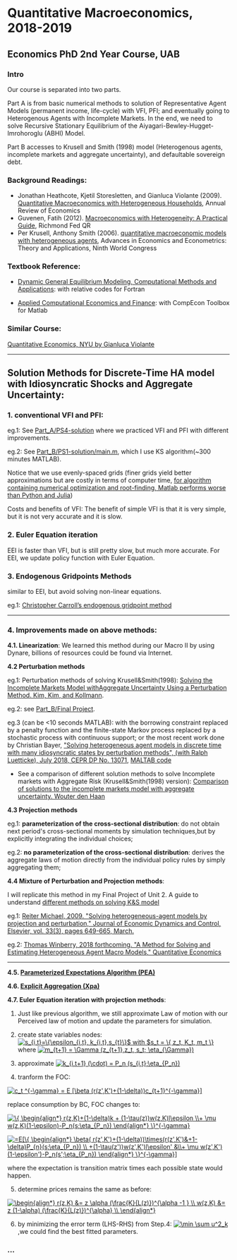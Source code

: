 # Quantitative Macroeconomics, 2018-2019

## Economics PhD 2nd Year Course, UAB

### Intro
Our course is separated into two parts.

Part A is from basic numerical methods to
solution of Representative Agent Models (permanent income, life-cycle) with VFI, PFI;
and eventually going to Heterogenous Agents with Incomplete Markets.
In the end, we need to solve Recursive Stationary Equilibrium of the Aiyagari-Bewley-Hugget-Imrohoroglu (ABHI) Model.

Part B accesses to Krusell and Smith (1998) model (Heterogenous agents, incomplete markets and aggregate uncertainty), and defaultable sovereign debt.

### Background Readings:
- Jonathan Heathcote, Kjetil Storesletten, and Gianluca Violante (2009). [Quantitative Macroeconomics with Heterogeneous Households](http://www.annualreviews.org/doi/pdf/10.1146/annurev.economics.050708.142922), Annual Review of Economics
- Guvenen, Fatih (2012). [Macroeconomics with Heterogeneity: A Practical Guide](http://www.richmondfed.org/publications/research/economic_quarterly/2011/q3/pdf/guvenen.pdf), Richmond Fed QR
- Per Krusell, Anthony Smith (2006). [quantitative macroeconomic models with heterogeneous agents](http://aida.wss.yale.edu/smith/paper15.pdf), Advances in Economics and Econometrics: Theory and Applications, Ninth World Congress

### Textbook Reference:
- [Dynamic General Equilibrium Modeling, Computational Methods and Applications](https://www.wiwi.uni-augsburg.de/vwl/maussner/dge_buch/dge_book_2ed/downloads_2nd/): with relative codes for Fortran

- [Applied Computational Economics and Finance](http://www4.ncsu.edu/unity/users/p/pfackler/www/compecon/): with CompEcon Toolbox for Matlab

### Similar Course: 

[Quantitative Economics, NYU by Gianluca Violante](https://sites.google.com/a/nyu.edu/glviolante/teaching/quantmacro)

---

## Solution Methods for Discrete-Time HA model with Idiosyncratic Shocks and Aggregate Uncertainty:

### 1. conventional VFI and PFI: 

eg.1: See [Part_A/PS4-solution](https://github.com/zhouweimin233/QuantMacro/tree/master/Part_A/PS4-solution) where we practiced VFI and PFI with different improvements.

eg.2: See [Part_B/PS1-solution/main.m](https://github.com/zhouweimin233/QuantMacro/blob/master/Part_B/PS1-solution/main.m), which I use KS algorithm(~300 minutes MATLAB). 

Notice that we use evenly-spaced grids (finer grids yield better approximations but are costly in terms of computer time, [for algorithm containing numerical optimization and root-finding, Matlab performs worse than Python and Julia](https://web.stanford.edu/~maliars/Files/Files/CEPR-DP13210.pdf))

Costs and benefits of VFI:  The benefit of simple VFI is that it is very simple, but it is not very accurate and it is slow.

### 2. Euler Equation iteration 

EEI is faster than VFI, but is still pretty slow, but much more accurate. For EEI, we update policy function with Euler Equation. 

### 3. Endogenous Gridpoints Methods

similar to EEI, but avoid solving non-linear equations. 

eg.1: [Christopher Carroll’s endogenous gridpoint method](http://econ.jhu.edu/people/ccarroll/EndogenousArchive.zip)

---

### 4. Improvements made on above methods: 


**4.1. Linearization**:
We learned this method during our Macro II by using Dynare, billions of resources could be found via Internet. 


**4.2 Perturbation methods**

eg.1:  Perturbation methods of solving Krusell&Smith(1998): [Solving the Incomplete Markets Model withAggregate Uncertainty Using a Perturbation Method. Kim, Kim, and Kollmann](http://www.wouterdenhaan.com/suite/finalversion-KKK.pdf). 

eg.2: see [Part_B/Final Project](https://github.com/zhouweimin233/QuantMacro/edit/master/Part_B/Final_Project).
 
eg.3 (can be <10 seconds MATLAB): with the borrowing constraint replaced by a penalty function and the finite-state Markov process replaced by a stochastic process with continuous support; or the most recent work done by Christian Bayer, ["Solving heterogeneous agent models in discrete time with many idiosyncratic states by perturbation methods", (with Ralph Luetticke), July 2018, CEPR DP No. 13071](http://www.wiwi.uni-bonn.de/bayer/Working_Papers.html), [MALTAB code](http://www.wiwi.uni-bonn.de/bayer/REPLICATION/Linearize.zip)
- See a comparison of different solution methods to solve Incomplete markets with Aggregate Risk (Krusell&Smith(1998) version):
[Comparison of solutions to the incomplete markets model with aggregate uncertainty. Wouter den Haan](http://www.wouterdenhaan.com/papers/comparison.pdf)

**4.3 Projection methods** 

eg.1: **parameterization of the cross-sectional distribution**: do not obtain next period's cross-sectional moments by simulation techniques,but by explicitly integrating the individual choices;

eg.2: **no parameterization of the cross-sectional distribution**: derives the aggregate laws of motion directly from the individual policy rules by simply aggregating them;

**4.4 Mixture of Perturbation and Projection methods**:

I will replicate this method in my Final Project of Unit 2. A guide to understand [different methods on solving K&S model](http://www.econ.nyu.edu/user/violante/NYUTeaching/QM/Spring15/Lectures/Lecture14_KS_Slides.pdf)

eg.1: [Reiter Michael, 2009. "Solving heterogeneous-agent models by projection and perturbation," Journal of Economic Dynamics and Control, Elsevier, vol. 33(3), pages 649-665, March.](https://ideas.repec.org/a/eee/dyncon/v33y2009i3p649-665.html)

eg.2: [Thomas Winberry, 2018 forthcoming. "A Method for Solving and Estimating Heterogeneous Agent Macro Models," Quantitative Economics](http://faculty.chicagobooth.edu/thomas.winberry/research/index.html)

---

**4.5. [Parameterized Expectations Algorithm (PEA)](https://web.stanford.edu/~maliars/Files/Codes.html)**

**4.6. [Explicit Aggregation (Xpa)](http://www.wouterdenhaan.com/numerical/methodsheteroxpa.pdf)**

**4.7. Euler Equation iteration with projection methods**:

1. Just like previous algorithm, we still approximate Law of motion with our Perceived law of motion and update the parameters for simulation. 
2. create state variables nodes: <a href="https://www.codecogs.com/eqnedit.php?latex=s_{i,t}=\{\epsilon_{i,t},&space;k_{i,t},s_{t}\}$&space;with&space;$s_t&space;=&space;\{&space;z_t,&space;K_t,&space;m_t&space;\}" target="_blank"><img src="https://latex.codecogs.com/gif.latex?s_{i,t}=\{\epsilon_{i,t},&space;k_{i,t},s_{t}\}$&space;with&space;$s_t&space;=&space;\{&space;z_t,&space;K_t,&space;m_t&space;\}" title="s_{i,t}=\{\epsilon_{i,t}, k_{i,t},s_{t}\}$ with $s_t = \{ z_t, K_t, m_t \}" /></a> where <a href="https://www.codecogs.com/eqnedit.php?latex=m_{t&plus;1}&space;=&space;\Gamma&space;(z_{t&plus;1},z_t,&space;s_t;&space;\eta_{\Gamma})" target="_blank"><img src="https://latex.codecogs.com/gif.latex?m_{t&plus;1}&space;=&space;\Gamma&space;(z_{t&plus;1},z_t,&space;s_t;&space;\eta_{\Gamma})" title="m_{t+1} = \Gamma (z_{t+1},z_t, s_t; \eta_{\Gamma})" /></a>


3. approximate <a href="https://www.codecogs.com/eqnedit.php?latex=k_{i,t&plus;1}&space;(\cdot)&space;=&space;P_n&space;(s_{i,t};\eta_{P_n})" target="_blank"><img src="https://latex.codecogs.com/gif.latex?k_{i,t&plus;1}&space;(\cdot)&space;=&space;P_n&space;(s_{i,t};\eta_{P_n})" title="k_{i,t+1} (\cdot) = P_n (s_{i,t};\eta_{P_n})" /></a>

4. tranform the FOC: 

<a href="https://www.codecogs.com/eqnedit.php?latex=c_t&space;^{-\gamma}&space;=&space;E&space;[\beta&space;(r(z',K')&plus;(1-\delta))c_{t&plus;1}^{-\gamma}]" target="_blank"><img src="https://latex.codecogs.com/gif.latex?c_t&space;^{-\gamma}&space;=&space;E&space;[\beta&space;(r(z',K')&plus;(1-\delta))c_{t&plus;1}^{-\gamma}]" title="c_t ^{-\gamma} = E [\beta (r(z',K')+(1-\delta))c_{t+1}^{-\gamma}]" /></a>

replace consumption by BC, FOC changes to:

<a href="https://www.codecogs.com/eqnedit.php?latex=\{&space;\begin{align*}&space;r(z,K)&plus;(1-\delta)k&space;&plus;&space;(1-\tau(z))w(z,K)l\epsilon&space;\\&plus;&space;\mu&space;w(z,K)(1-\epsilon)-P_n(s;\eta_{P_n})&space;\end{align*}&space;\}^{-\gamma}" target="_blank"><img src="https://latex.codecogs.com/gif.latex?\{&space;\begin{align*}&space;r(z,K)&plus;(1-\delta)k&space;&plus;&space;(1-\tau(z))w(z,K)l\epsilon&space;\\&plus;&space;\mu&space;w(z,K)(1-\epsilon)-P_n(s;\eta_{P_n})&space;\end{align*}&space;\}^{-\gamma}" title="\{ \begin{align*} r(z,K)+(1-\delta)k + (1-\tau(z))w(z,K)l\epsilon \\+ \mu w(z,K)(1-\epsilon)-P_n(s;\eta_{P_n}) \end{align*} \}^{-\gamma}" /></a>

<a href="https://www.codecogs.com/eqnedit.php?latex==E[\{&space;\begin{align*}&space;\beta(&space;r(z',K')&plus;(1-\delta))\times(r(z',K')&&plus;1-\delta)P_{n}(s;\eta_{P_n})&space;\\&space;&plus;(1-\tau(z'))w(z',K')l\epsilon'&space;&\\&plus;&space;\mu&space;w(z',K')(1-\epsilon')-P_n(s';\eta_{P_n})&space;\end{align*}&space;\}^{-\gamma}]" target="_blank"><img src="https://latex.codecogs.com/gif.latex?=E[\{&space;\begin{align*}&space;\beta(&space;r(z',K')&plus;(1-\delta))\times(r(z',K')&&plus;1-\delta)P_{n}(s;\eta_{P_n})&space;\\&space;&plus;(1-\tau(z'))w(z',K')l\epsilon'&space;&\\&plus;&space;\mu&space;w(z',K')(1-\epsilon')-P_n(s';\eta_{P_n})&space;\end{align*}&space;\}^{-\gamma}]" title="=E[\{ \begin{align*} \beta( r(z',K')+(1-\delta))\times(r(z',K')&+1-\delta)P_{n}(s;\eta_{P_n}) \\ +(1-\tau(z'))w(z',K')l\epsilon' &\\+ \mu w(z',K')(1-\epsilon')-P_n(s';\eta_{P_n}) \end{align*} \}^{-\gamma}]" /></a>


where the expectation is transition matrix times each possible state would happen.

5. determine prices remains the same as before: 

<a href="https://www.codecogs.com/eqnedit.php?latex=\begin{align*}&space;r(z,K)&space;&=&space;z&space;\alpha&space;(\frac{K}{L(z)})^{\alpha&space;-1&space;}&space;\\&space;w(z,K)&space;&=&space;z&space;(1-\alpha)&space;(\frac{K}{L(z)})^{\alpha}&space;\\&space;\end{align*}" target="_blank"><img src="https://latex.codecogs.com/gif.latex?\begin{align*}&space;r(z,K)&space;&=&space;z&space;\alpha&space;(\frac{K}{L(z)})^{\alpha&space;-1&space;}&space;\\&space;w(z,K)&space;&=&space;z&space;(1-\alpha)&space;(\frac{K}{L(z)})^{\alpha}&space;\\&space;\end{align*}" title="\begin{align*} r(z,K) &= z \alpha (\frac{K}{L(z)})^{\alpha -1 } \\ w(z,K) &= z (1-\alpha) (\frac{K}{L(z)})^{\alpha} \\ \end{align*}" /></a>

6. by minimizing the error term (LHS-RHS) from Step.4: <a href="https://www.codecogs.com/eqnedit.php?latex=\min&space;\sum&space;u^2_k" target="_blank"><img src="https://latex.codecogs.com/gif.latex?\min&space;\sum&space;u^2_k" title="\min \sum u^2_k" /></a>,we could find the best fitted parameters. 

### ...
